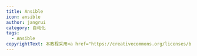 ```yaml
---
title: Ansible
icon: ansible
author: jangrui
category: 自动化
tags: 
  - Ansible
copyrightText: 本教程采用<a href="https://creativecommons.org/licenses/by-sa/3.0/deed.zh">知识共享 署名-相同方式共享 3.0协议</a>
---
```


